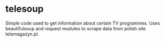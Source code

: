 # telesoup

Simple code used to get information about certain TV programmes. Uses beautifulsoup and request modules to scrape data from polish site telemagazyn.pl.
